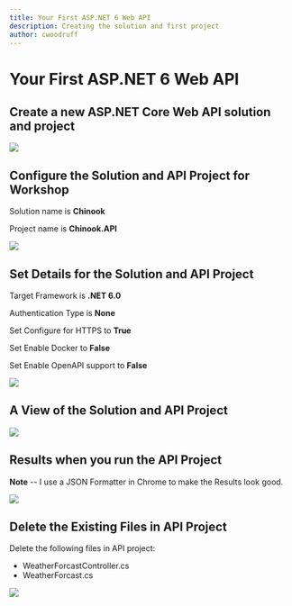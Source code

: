 ```yaml
---
title: Your First ASP.NET 6 Web API
description: Creating the solution and first project
author: cwoodruff
---
```

# Your First ASP.NET 6 Web API

## Create a new ASP.NET Core Web API solution and project

![](your-first-aspnet-core-web-api/Snag_5a0a4b.png)

## Configure the Solution and API Project for Workshop

Solution name is **Chinook**

Project name is **Chinook.API**

![](your-first-aspnet-core-web-api/Snag_5a4afd.png)

## Set Details for the Solution and API Project

Target Framework is **.NET 6.0**

Authentication Type is **None**

Set Configure for HTTPS to **True**

Set Enable Docker to **False**

Set Enable OpenAPI support to **False**

![](your-first-aspnet-core-web-api/Snag_5a4b2c.png)

## A View of the Solution and API Project

![](your-first-aspnet-core-web-api/Snag_5a4b4b.png)

## Results when you run the API Project

**Note** -- I use a JSON Formatter in Chrome to make the Results look good.

![](your-first-aspnet-core-web-api/Snag_5a4b5b.png)

## Delete the Existing Files in API Project

Delete the following files in API project:
* WeatherForcastController.cs
* WeatherForcast.cs

![](your-first-aspnet-core-web-api/Snag_5a4b6a.png)
